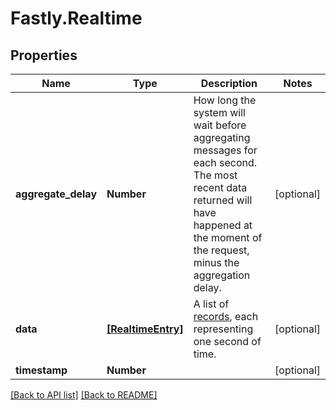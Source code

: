 # Fastly.Realtime

## Properties

Name | Type | Description | Notes
------------ | ------------- | ------------- | -------------
**aggregate_delay** | **Number** | How long the system will wait before aggregating messages for each second. The most recent data returned will have happened at the moment of the request, minus the aggregation delay. | [optional] 
**data** | [**[RealtimeEntry]**](RealtimeEntry.md) | A list of [records](#record-data-model), each representing one second of time. | [optional] 
**timestamp** | **Number** |  | [optional] 



[[Back to API list]](../../README.md#endpoints) [[Back to README]](../../README.md)
